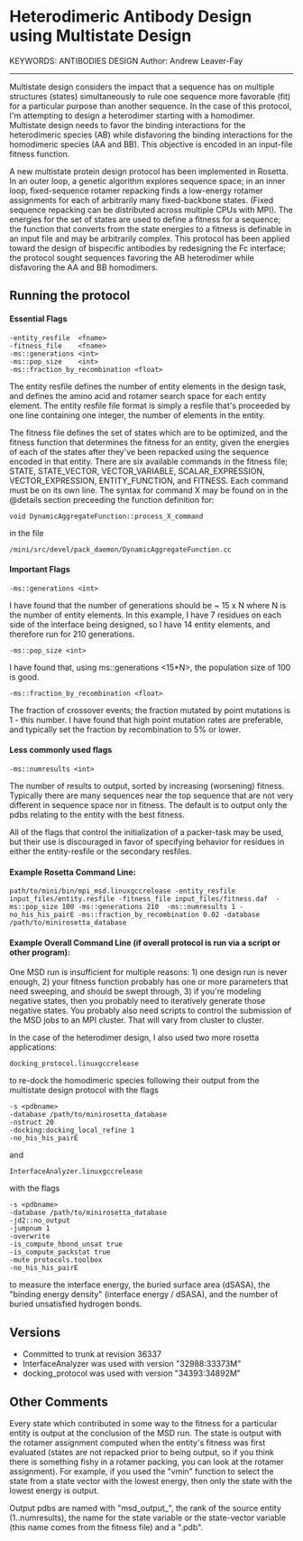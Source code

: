 Heterodimeric Antibody Design using Multistate Design
=====================================================
KEYWORDS: ANTIBODIES DESIGN
Author: Andrew Leaver-Fay

---

Multistate design considers the impact that a sequence has on multiple structures
(states) simultaneously to rule one sequence more favorable (fit) for a particular
purpose than another sequence.  In the case of this protocol, I'm attempting to
design a heterodimer starting with a homodimer.  Multistate design needs to favor
the binding interactions for the heterodimeric species (AB) while disfavoring
the binding interactions for the homodimeric species (AA and BB).  This objective
is encoded in an input-file fitness function.

A new multistate protein design protocol has been implemented in Rosetta.  In an outer loop,
a genetic algorithm explores sequence space; in an inner loop, fixed-sequence rotamer repacking
finds a low-energy rotamer assignments for each of arbitrarily many fixed-backbone states.
(Fixed sequence repacking can be distributed across multiple CPUs with MPI).  The energies for
the set of states are used to define a fitness for a sequence; the function that converts from
the state energies to a fitness is definable in an input file and may be arbitrarily complex.
This protocol has been applied toward the design of bispecific antibodies by redesigning the Fc
interface; the protocol sought sequences favoring the AB heterodimer while disfavoring the AA
and BB homodimers. 

Running the protocol
--------------------

#### Essential Flags

    -entity_resfile  <fname>
    -fitness_file    <fname>
    -ms::generations <int>
    -ms::pop_size    <int>
    -ms::fraction_by_recombination <float>

The entity resfile defines the number of entity elements in the design task, and defines the
amino acid and rotamer search space for each entity element.  The entity resfile file format
is simply a resfile that's proceeded by one line containing one integer, the number of elements
in the entity.

The fitness file defines the set of states which are to be optimized, and the fitness function
that determines the fitness for an entity, given the energies of each of the states after
they've been repacked using the sequence encoded in that entity.  There are six available
commands in the fitness file; STATE, STATE_VECTOR, VECTOR_VARIABLE, SCALAR_EXPRESSION,
VECTOR_EXPRESSION, ENTITY_FUNCTION, and FITNESS.  Each command must be on its own line.
The syntax for command X may be found on in the @details section preceeding the
function definition for:

    void DynamicAggregateFunction::process_X_command

in the file

    /mini/src/devel/pack_daemon/DynamicAggregateFunction.cc

#### Important Flags

    -ms::generations <int>

I have found that the number of generations should be ~ 15 x N where N
is the number of entity elements. In this example, I have 7 residues on each side of the
interface being designed, so I have 14 entity elements, and therefore run for 210 generations.

    -ms::pop_size <int>

I have found that, using ms::generations <15\*N>, the population size of 100 is good.

    -ms::fraction_by_recombination <float>

The fraction of crossover events; the fraction mutated by 
point mutations is 1 - this number.  I have found that high point mutation rates are preferable, and
typically set the fraction by recombination to 5% or lower.

#### Less commonly used flags

    -ms::numresults <int>

The number of results to output, sorted by increasing (worsening) fitness.
Typically there are many sequences near the top sequence that are not very different in sequence space
nor in fitness.  The default is to output only the pdbs relating to the entity with the best fitness.

All of the flags that control the initialization of a packer-task may be used, but their use is
discouraged in favor of specifying behavior for residues in either the entity-resfile or the secondary
resfiles.

#### Example Rosetta Command Line:

    path/to/mini/bin/mpi_msd.linuxgccrelease -entity_resfile input_files/entity.resfile -fitness_file input_files/fitness.daf  -ms::pop_size 100 -ms::generations 210  -ms::numresults 1 -no_his_his_pairE -ms::fraction_by_recombination 0.02 -database /path/to/minirosetta_database

#### Example Overall Command Line (if overall protocol is run via a script or other program):

One MSD run is insufficient for multiple reasons: 1) one design run is never enough, 2) your fitness function
probably has one or more parameters that need sweeping, and should be swept through, 3) if you're modeling negative
states, then you probably need to iteratively generate those negative states.  You probably also
need scripts to control the submission of the MSD jobs to an MPI cluster.  That will vary from cluster to cluster.

In the case of the heterodimer design, I also used two more rosetta applications:

    docking_protocol.linuxgccrelease

to re-dock the homodimeric species following their output from the multistate design protocol
with the flags

    -s <pdbname>
    -database /path/to/minirosetta_database
    -nstruct 20
    -docking:docking_local_refine 1
    -no_his_his_pairE


and

    InterfaceAnalyzer.linuxgccrelease

with the flags

    -s <pdbname>
    -database /path/to/minirosetta_database
    -jd2::no_output
    -jumpnum 1
    -overwrite
    -is_compute_hbond_unsat true
    -is_compute_packstat true
    -mute protocols.toolbox
    -no_his_his_pairE

to measure the interface energy, the buried surface area (dSASA), the "binding energy density" (interface energy / dSASA),
and the number of buried unsatisfied hydrogen bonds.

Versions
--------

* Committed to trunk at revision 36337
* InterfaceAnalyzer was used with version "32988:33373M"
* docking_protocol was used with version "34393:34892M"

Other Comments
--------------
Every state which contributed in some way to the fitness for a particular entity is output
at the conclusion of the MSD run. The state is output with the rotamer assignment computed
when the entity's fitness was first evaluated (states are not repacked prior to being output,
so if you think there is something fishy in a rotamer packing, you can look at the rotamer
assignment). For example, if you used the "vmin" function to select the state 
from a state vector with the lowest energy, then only the state with the lowest 
energy is output.

Output pdbs are named with "msd\_output\_", the rank of the source entity 
(1..numresults), the name for the state variable or the state-vector variable 
(this name comes from the fitness file) and a ".pdb".

